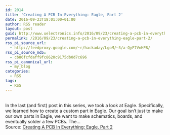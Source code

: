 ```yaml
---
id: 2014
title: 'Creating A PCB In Everything: Eagle, Part 2'
date: 2016-09-23T18:01:00+01:00
author: RSS reader
layout: post
guid: http://www.uelectronics.info/2016/09/23/creating-a-pcb-in-everything-eagle-part-2/
permalink: /2016/09/23/creating-a-pcb-in-everything-eagle-part-2/
rss_pi_source_url:
  - http://feedproxy.google.com/~r/hackaday/LgoM/~3/a-QyF7VnHP8/
rss_pi_source_md5:
  - cb86fcfdaff9fc8620c9175db0d7c696
rss_pi_canonical_url:
  - my_blog
categories:
  - RSS
tags:
  - RSS
---
```

&#013;  
In the last (and first) post in this series, we took a look at Eagle. Specifically, we learned how to create a custom part in Eagle. Our goal isn’t just to make our own parts in Eagle, we want to make schematics, boards, and eventually solder a few PCBs. The…&#013;  
Source: <a href="http://feedproxy.google.com/~r/hackaday/LgoM/~3/a-QyF7VnHP8/" target="_blank">Creating A PCB In Everything: Eagle, Part 2</a>